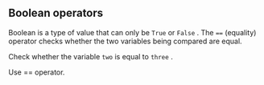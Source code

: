 <h2>Boolean operators</h2><p>Boolean is a type of value that can only be <code>True</code> or <code>False</code> . The <code>==</code> (equality) operator checks whether the two variables being compared are equal.</p><p>Check whether the variable <code>two</code> is equal to <code>three</code> .</p><div class="hint">Use == operator.</div>

